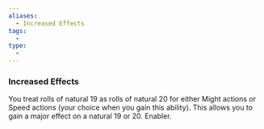 ```yaml
---
aliases:
  - Increased Effects
tags:
  - 
type:
  - 
---
```

### Increased Effects

You treat rolls of natural 19 as rolls of natural 20 for either Might actions or Speed actions (your choice when you gain this ability). This allows you to gain a major effect on a natural 19 or 20. Enabler.